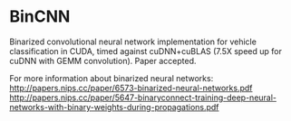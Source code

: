 # BinCNN

Binarized convolutional neural network implementation for vehicle classification in CUDA, timed against cuDNN+cuBLAS (7.5X speed up for cuDNN with GEMM convolution). Paper accepted.

For more information about binarized neural networks:
http://papers.nips.cc/paper/6573-binarized-neural-networks.pdf
http://papers.nips.cc/paper/5647-binaryconnect-training-deep-neural-networks-with-binary-weights-during-propagations.pdf
